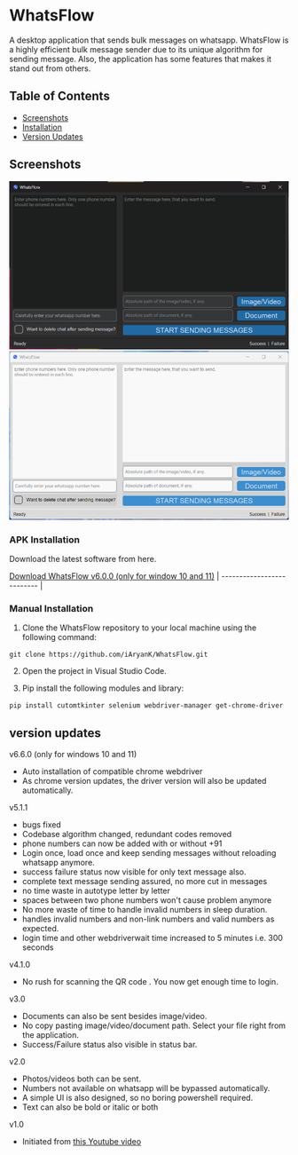 # WhatsFlow

A desktop application that sends bulk messages on whatsapp. WhatsFlow is a highly efficient bulk message sender due to its unique algorithm for sending message. Also, the application has some features that makes it stand out from others.

## Table of Contents

- [Screenshots](#screenshots)
- [Installation](#installation)
- [Version Updates](#versionupdates)

## Screenshots

![screenshot](https://github.com/iAryanK/WhatsFlow/blob/main/screenshots/ui_dark.png?raw=true)  
![screenshot](https://github.com/iAryanK/WhatsFlow/blob/main/screenshots/ui_light.png?raw=true)


### APK Installation
Download the latest software from here.

[Download WhatsFlow v6.0.0 (only for window 10 and 11)](https://drive.google.com/file/d/12Zi8O3Urlmr2aZ_ECcbC4TOWHdna8-x9/view?usp=sharing)
| -------------------------- |


### Manual Installation
1. Clone the WhatsFlow repository to your local machine using the following command:
```
git clone https://github.com/iAryanK/WhatsFlow.git
```

2. Open the project in Visual Studio Code.

3. Pip install the following modules and library:
```
pip install cutomtkinter selenium webdriver-manager get-chrome-driver
```

## version updates
v6.6.0 (only for windows 10 and 11)
- Auto installation of compatible chrome webdriver
- As chrome version updates, the driver version will also be updated automatically.

v5.1.1
- bugs fixed
- Codebase algorithm changed, redundant codes removed
- phone numbers can now be added with or without +91
- Login once, load once and keep sending messages without reloading whatsapp anymore.
- success failure status now visible for only text message also.
- complete text message sending assured, no more cut in messages
- no time waste in autotype letter by letter
- spaces between two phone numbers won't cause problem anymore
- No more waste of time to handle invalid numbers in sleep duration.
- handles invalid numbers and non-link numbers and valid numbers as expected.
- login time and other webdriverwait time increased to 5 minutes i.e. 300 seconds

v4.1.0
- No rush for scanning the QR code . You now get enough time to login.

v3.0
- Documents can also be sent besides image/video.
- No copy pasting image/video/document path. Select your file right from the application.
- Success/Failure status also visible in status bar.
  
v2.0
- Photos/videos both can be sent.
- Numbers not available on whatsapp will be bypassed automatically.
- A simple UI is also designed, so no boring powershell required.
- Text can also be bold or italic or both
  
v1.0
- Initiated from [this Youtube video](https://youtu.be/hs1VCXBoXbU?si=EoZ4tMI5b_BJedPP)
